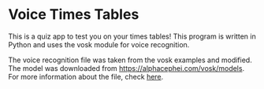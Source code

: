 # Voice Times Tables

This is a quiz app to test you on your times tables!
This program is written in Python and uses the vosk module for voice recognition.

The voice recognition file was taken from the vosk examples and modified.
The model was downloaded from https://alphacephei.com/vosk/models.
For more information about the file, check [here](voice_recognition.py).
